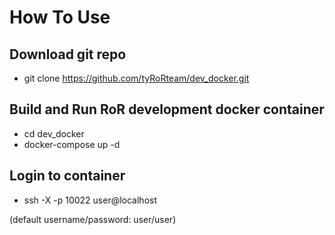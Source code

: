 # How To Use

## Download git repo
- git clone https://github.com/tyRoRteam/dev_docker.git

## Build and Run RoR development docker container
- cd dev_docker
- docker-compose up -d

## Login to container
- ssh -X -p 10022 user@localhost

(default username/password: user/user)

